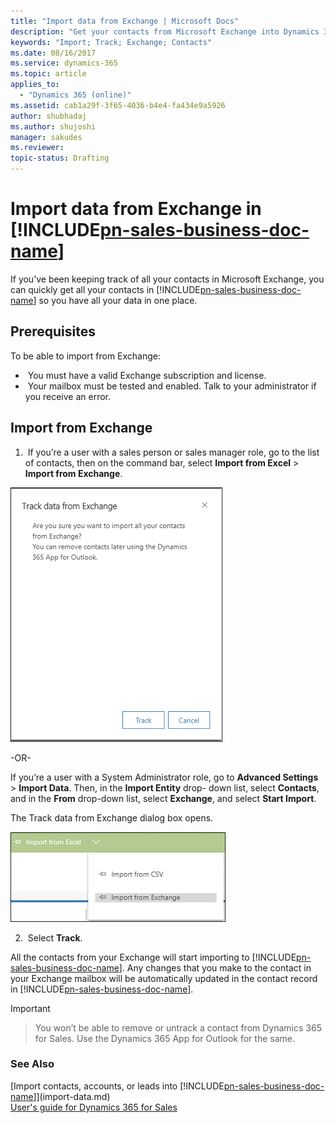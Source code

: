 ```yaml
---
title: "Import data from Exchange | Microsoft Docs"
description: "Get your contacts from Microsoft Exchange into Dynamics 365 for Sales."
keywords: "Import; Track; Exchange; Contacts"
ms.date: 08/16/2017
ms.service: dynamics-365
ms.topic: article
applies_to:
  - "Dynamics 365 (online)"
ms.assetid: cab1a29f-3f65-4036-b4e4-fa434e9a5926
author: shubhadaj
ms.author: shujoshi
manager: sakudes
ms.reviewer: 
topic-status: Drafting
---
```


# Import data from Exchange in [!INCLUDE[pn-sales-business-doc-name](../includes/pn-sales-business-doc-name.md)]

If you’ve been keeping track of all your contacts in Microsoft Exchange, you can quickly get all your contacts in [!INCLUDE[pn-sales-business-doc-name](../includes/pn-sales-business-doc-name.md)] so you have all your data in one place.

## Prerequisites

To be able to import from Exchange:

-  You must have a valid Exchange subscription and license.
-  Your mailbox must be tested and enabled. Talk to your administrator if you receive an error.

## Import from Exchange

1.  If you’re a user with a sales person or sales manager role, go to the list of contacts, then on the command bar, select **Import
from Excel** > **Import from Exchange**.

  ![Track data from Exchange dialog box](media/track-data-from-exchange.png "Track data from Exchange dialog box")
 
  -OR-
 
  If you’re a user with a System Administrator role, go to **Advanced Settings** > **Import Data**. Then, in the **Import Entity** drop-  down list, select **Contacts**, and in the **From** drop-down list, select **Exchange**, and select **Start Import**.
 
  The Track data from Exchange dialog box opens.
 
  ![Option to import data from Exchange](media/import-from-exchange.png "Option to import data from Exchange")

2.  Select **Track**.
 
 All the contacts from your Exchange will start importing to [!INCLUDE[pn-sales-business-doc-name](../includes/pn-sales-business-doc-name.md)]. Any changes that you make to the contact in your Exchange mailbox will be automatically updated in the contact record in [!INCLUDE[pn-sales-business-doc-name](../includes/pn-sales-business-doc-name.md)].

> [!Important]

> You won’t be able to remove or untrack a contact from Dynamics 365 for Sales. Use the Dynamics 365 App for Outlook for the same.

### See Also
[Import contacts, accounts, or leads into [!INCLUDE[pn-sales-business-doc-name](../includes/pn-sales-business-doc-name.md)]](import-data.md)  
[User's guide for Dynamics 365 for Sales](user-guide-dynamics-365-sales.md)

